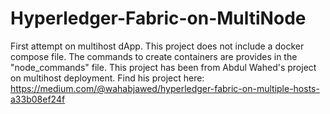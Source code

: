 # Hyperledger-Fabric-on-MultiNode
First attempt on multihost dApp.
This project does not include a docker compose file. The commands to create containers are provides in the "node_commands" file.
This project has been  from Abdul Wahed's project on multihost deployment. Find his project here: https://medium.com/@wahabjawed/hyperledger-fabric-on-multiple-hosts-a33b08ef24f
